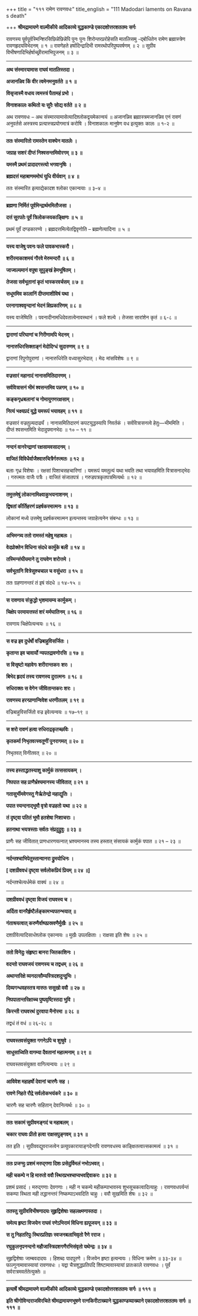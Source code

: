 +++
title = "१११ रामेण रावणवधः"
title_english = "111 Madodari laments on Ravana s death"

+++
**श्रीमद्रामायणे वाल्मीकीये आदिकाव्ये युद्धकाण्डे एकादशोत्तरशततमः सर्गः**

रावणस्य पूर्वपूर्वस्मिन्शिरसिछिन्नेछिन्नेपि पुनः पुनः शिरोन्तरप्ररोहेसति मातलिसमु -द्बोधितेन रामेण ब्रह्मास्त्रेण रावणहृदयविभेदनम् ॥ १ ॥ रावणेहते हर्षादिन्द्रादिभी रामरथोपरिपुष्पवर्षणम् ॥ २ ॥ सुग्रीव विभीषणादिभिर्हर्षाच्छ्रीरामाभिपूजनम् ॥ ३ ॥

****

**अथ संस्मारयामास राघवं मातलिस्तदा ।**

**अजानन्निव किं वीर त्वमेनमनुवर्तते ॥ १ ॥**

**विसृजास्मै वधाय त्वमस्त्रं पैतामहं प्रभो ।**

**विनाशकालः कथितो यः सुरैः सोद्य वर्तते ॥ २ ॥**

अथ रावणवधः – अथ संस्मारयामासेत्यादिश्लोकद्वयमेकान्वयं ॥ अजानन्निव ब्रह्मास्त्रमजानन्निव एनं रावणं अनुवर्तसे अस्त्रस्य प्रत्यास्त्रप्रयोगमात्रं करोषि । विनाशकालः मानुषेण वध इत्युक्तः कालः ॥ १-२ ॥

****

**ततः संस्मारितो रामस्तेन वाक्येन मातलेः ।**

**जग्राह सशरं दीप्तं निश्वसन्तमिवोरगम् ॥ ३ ॥**

**यमस्मै प्रथमं प्रादादगस्त्यो भगवानृषिः ।**

**ब्रह्मदत्तं महाबाणममोघं युधि वीर्यवान् ॥ ४ ॥**

ततः संस्मारित इत्याद्येकादश श्लोका एकान्वयाः ॥ ३–४ ॥

****

**ब्रह्मणा निर्मितं पूर्वमिन्द्रार्थममितौजसा ।**

**दत्तं सुरपतेः पूर्वं त्रिलोकजयकाङ्क्षिणः ॥ ५ ॥**

प्रथमं पूर्वं दण्डकारण्ये । ब्रह्मदत्तमित्येतद्विवृणोति – ब्रह्मणेत्यादिना ॥ ५ ॥

****

**यस्य वाजेषु पवनः फले पावकभास्करौ ।**

**शरीरमाकाशमयं गौरवे मेरुमन्दरौ ॥ ६ ॥**

**जाज्वल्यमानं वपुषा सुपुङ्खं हेमभूषितम् ।**

**तेजसा सर्वभूतानां कृतं भास्करवर्चसम् ॥ ७ ॥**

**सधूममिव कालानिं दीप्तमाशीविषं यथा ।**

**परनागाश्ववृन्दानां भेदनं क्षिप्रकारिणम् ॥ ८ ॥**

यस्य वाजेष्विति । पवनादीनामधिदेवतात्वेनावस्थानं । फले शल्ये । तेजसा सारांशेन कृतं ॥ ६-८ ॥

****

**द्वाराणां परिघाणां च गिरीणामपि भेदनम् ।**

**नानारुधिरसिक्ताङ्गं मेदोदिग्धं सुदारुणम् ॥ ९ ॥**

द्वाराणां रिपुगोपुराणां । नानारुधिरेति वध्यासुरभेदात् । मेदः मांसविशेषः ॥ ९ ॥

****

**वज्रसारं महानादं नानासमितिदारणम् ।**

**सर्ववित्रासनं भीमं श्वसन्तमिव पन्नगम् ॥ १० ॥**

**कङ्कगृध्रबलानां च गोमायुगणरक्षसाम् ।**

**नित्यं भक्ष्यप्रदं युद्धे यमरूपं भयावहम् ॥ ११ ॥**

वज्रसारं वज्रतुल्यदार्ढ्यं । नानासमितिदारणं कपटयुद्धस्यापि निवर्तकं । सर्ववित्रासनत्वे हेतुः—भीममिति । दीप्तं श्वसन्तमिति भेदादुपमानभेदः ॥ १० – ११ ॥

****

**नन्दनं वानरेन्द्राणां रक्षसामवसादनम् ।**

**वाजितं विविधैर्वाजैश्वारुचित्रैर्गरुत्मतः ॥ १२ ॥**

बलाः गृध्र विशेषाः । रक्षसां पिशाचसहचारिणां । यमरूपं यमतुल्यं यथा भवति तथा भयावहमिति वित्रासनाद्भेदः । गरुत्मतः वाजैः पत्रैः । वाजितं संजातपत्रं । गरुडपत्रकृतपत्रमित्यर्थः ॥ १२ ॥

****

**तमुत्तमेषुं लोकानामिक्ष्वाकुभयनाशनम् ।**

**द्विषतां कीर्तिहरणं प्रहर्षकरमात्मनः ॥ १३ ॥**

लोकानां मध्ये उत्तमेषु प्रहर्षकरमात्मन इत्यन्तस्य जग्राहेत्यनेन संबन्धः ॥ १३ ॥

****

**अभिमन्त्र्य ततो रामस्तं महेषु महाबलः ।**

**वेदप्रोक्तेन विधिना संदधे कार्मुके बली ॥ १४ ॥**

**तस्मिन्संघीयमाने तु राघवेण शरोत्तमे ।**

**सर्वभूतानि वित्रेसुश्चचाल च वसुंधरा ॥ १५ ॥**

ततः ग्रहणानन्तरं तं इषं संदधे ॥ १४-१५ ॥

****

**स रावणाय संक्रुद्धो भृशमायम्य कार्मुकम् ।**

**चिक्षेप परमायत्तस्तं शरं मर्मघातिनम् ॥ १६ ॥**

रावणाय चिक्षेपेत्यन्वयः ॥ १६ ॥

****

**स वज्र इव दुर्धर्षो वज्रिबाहुविसर्जितः ।**

**कृतान्त इव चावार्यो न्यपतद्रावणोरसि ॥ १७ ॥**

**स विसृष्टो महावेगः शरीरान्तकरः शरः ।**

**बिभेद हृदयं तस्य रावणस्य दुरात्मनः ॥ १८ ॥**

**रुधिराक्तः स वेगेन जीवितान्तकरः शरः ।**

**रावणस्य हरन्प्राणान्विवेश धरणीतलम् ॥ १९ ॥**

वज्रिबाहुविसर्जितो वज्र इवेत्यन्वयः ॥ १७–१९ ॥

****

**स शरो रावणं हत्वा रुधिराद्रकृतच्छविः ।**

**कृतकर्मा निभृतवत्स्वतूणीं पुनरागमत् ॥ २० ॥**

निभृतवत् विनीतवत् ॥ २० ॥

****

**तस्य हस्ताद्धतस्याशु कार्मुकं तत्ससायकम् ।**

**निपपात सह प्राणैर्भ्रश्यमानस्य जीवितात् ॥ २१ ॥**

**गतासुर्भीमवेगस्तु नैर्ऋतेन्द्रो महाद्युतिः ।**

**पपात स्यन्दनाद्भूमौ वृत्रो वज्रहतो यथा ॥ २२ ॥**

**तं दृष्ट्वा पतितं भूमौ हतशेषा निशाचराः ।**

**हतनाथा भयत्रस्ताः सर्वतः संप्रदुद्रुवुः ॥ २३ ॥**

प्राणैः सह जीवितात् प्राणधारणयत्नात् भ्रश्यमानस्य तस्य हस्तात् संसायकं कार्मुकं पपात ॥ २१ – २३ ॥

****

**नर्दन्तश्चाभिपेतुस्तान्वानरा द्रुमयोधिनः ।**

**\[ दशग्रीववधं दृष्ट्वा सर्वलोकप्रियं प्रियम् ॥ २४ ॥\]**

नर्दन्तश्चेत्यर्धमेकं वाक्यं ॥ २४ ॥

****

**दशग्रीववधं दृष्ट्वा विजयं राघवस्य च ।**

**अर्दिता वानरैर्हृष्टैर्लङ्कामभ्यपतन्भयात् ॥**

**गंताश्रयत्वात् करुणैर्वाष्पप्रस्रवणैर्मुखैः ॥ २५ ॥**

दशग्रीवेत्यादिसार्धश्लोक एकान्वयः ॥ मुखैः उपलक्षिताः । राक्षसा इति शेषः ॥ २५ ॥

****

**ततो विनेदुः संहृष्टा बानरा जितकाशिनः ।**

**वदन्तो राघवजयं रावणस्य च तद्वधम् ॥ २६ ॥**

**अथान्तरिक्षे व्यनदत्सौम्यस्त्रिदशदुन्दुभिः ।**

**दिव्यगन्धवहस्तत्र मारुतः ससुखो ववौ ॥ २७ ॥**

**निपपातान्तरिक्षाच्च पुष्पवृष्टिस्तदा भुवि ।**

**किरन्ती राघवरथं दुरवापा मैनोरमा ॥ २८ ॥**

तद्वधं तं वधं ॥ २६-२८ ॥

****

**राघवस्तवसंयुक्ता गगनेऽपि च शुश्रुवे ।**

**साधुसाध्विति वागम्या दैवतानां महात्मनाम् ॥ २९ ॥**

राघवस्तवसंयुक्ता वागित्यन्वयः ॥ २९ ॥

****

**आविवेश महाहर्षो देवानां चारणैः सह ।**

**रावणे निहते रौद्रे सर्वलोकभयंकरे ॥ ३० ॥**

चारणैः सह चारणैः सहितान् देवानित्यर्थः ॥ ३० ॥

****

**ततः सकामं सुग्रीवमङ्गदं च महाबलम् ।**

**चकार राघवः प्रीतो हत्वा राक्षसपुङ्गवम् ॥ ३१ ॥**

तत इति । सुग्रीववद्युवराजत्वेन प्रत्युपकारायाङ्गदेनापि रावणवधस्य काङ्क्षितत्वात्सकामत्वं ॥ ३१ ॥

****

**ततः प्रजग्मुः प्रशमं मरुद्गणा दिशः प्रसेदुर्विमलं नभोऽभवत् ।**

**मही चकम्पे न हि मारुतो ववौ स्थिरप्रभश्चाप्यभवद्दिवाकरः ॥ ३२ ॥**

प्रशमं प्रसादं । मरुद्गणाः देवगणाः । मही न चकम्पे महीकम्पाभावस्य शुभसूचकत्वादित्याहुः । रावणवधपर्यन्तं सकम्पा स्थिता मही तद्धानन्तरं निष्कम्पाऽभवदिति चाहुः । ववौ सुखमिति शेषः ॥ ३२ ॥

****

**ततस्तु सुग्रीवविभीषणादयः सुहृद्विशेषाः सहलक्ष्मणास्तदा ।**

**समेत्य हृष्टा विजयेन राघवं रणेऽभिरामं विधिना ह्यपूजयन् ॥ ३३ ॥**

**स तु निहतरिपुः स्थिरप्रतिज्ञः स्वजनबलाभिवृतो रैणे रराज ।**

**रघुकुलनृपनन्दनो महौजास्त्रिदशगणैरभिसंवृतो यथेन्द्रः ॥ ३४ ॥**

सुहृद्विशेषाः जाम्बवदादयः । हिशब्दः पादपूरणे । विजयेन हृष्टा इत्यन्वयः । विधिना क्रमेण ॥ ३३-३४ ॥ फाल्गुनामावास्यायां रावणवधः । यद्वा चैत्रशुद्धप्रतिपदि शिष्टामावास्यायां प्रातःकाले रावणवधः । पूर्वं सर्वरात्रमवर्ततेत्युक्तेः ॥

****

**इत्यार्षे श्रीमद्रामायणे वाल्मीकीये आदिकाव्ये युद्धकाण्डे एकादशोत्तरशततमः सर्गः ॥ १११ ॥**

**इति श्रीगोविन्दराजविरचिते श्रीमद्रामायणभूषणे रत्नकिरीटाख्याने युद्धकाण्डव्याख्याने एकादशोत्तरशततमः सर्गः ॥ १११ ॥**
